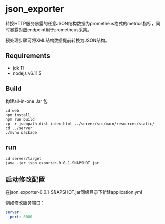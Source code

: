 # json_exporter

转换HTTP服务暴露的任意JSON结构数据为prometheus格式的metrics指标，同时暴露对应endpoint用于prometheus采集。

预处理步骤可将XML结构数据提前转换为JSON结构。

## Requirements

- jdk 11
- nodejs v6.11.5

## Build

构建all-in-one Jar 包

```shell
cd web 
npm install
npm run build
cp -r jsonpath dist index.html ../server/src/main/resources/static/
cd ../server
./mvnw package
```

## run

```shell
cd server/target
java -jar json_exporter-0.0.1-SNAPSHOT.jar
```

## 启动修改配置

在json_exporter-0.0.1-SNAPSHOT.jar同级目录下新建application.yml

例如修改服务端口：

```yaml
server:
  port: 8080
```

